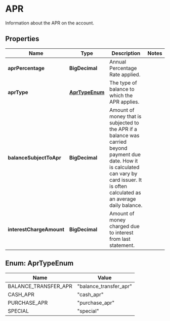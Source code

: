

# APR

Information about the APR on the account.

## Properties

| Name | Type | Description | Notes |
|------------ | ------------- | ------------- | -------------|
|**aprPercentage** | **BigDecimal** | Annual Percentage Rate applied.  |  |
|**aprType** | [**AprTypeEnum**](#AprTypeEnum) | The type of balance to which the APR applies. |  |
|**balanceSubjectToApr** | **BigDecimal** | Amount of money that is subjected to the APR if a balance was carried beyond payment due date. How it is calculated can vary by card issuer. It is often calculated as an average daily balance. |  |
|**interestChargeAmount** | **BigDecimal** | Amount of money charged due to interest from last statement. |  |



## Enum: AprTypeEnum

| Name | Value |
|---- | -----|
| BALANCE_TRANSFER_APR | &quot;balance_transfer_apr&quot; |
| CASH_APR | &quot;cash_apr&quot; |
| PURCHASE_APR | &quot;purchase_apr&quot; |
| SPECIAL | &quot;special&quot; |



